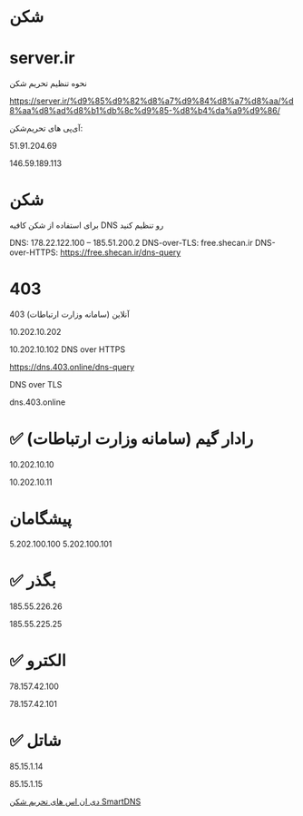 # شکن


# server.ir

نحوه تنظیم تحریم شکن

https://server.ir/%d9%85%d9%82%d8%a7%d9%84%d8%a7%d8%aa/%d8%aa%d8%ad%d8%b1%db%8c%d9%85-%d8%b4%da%a9%d9%86/

آی‌پی‌ های تحریم‌شکن:

51.91.204.69

146.59.189.113



# شکن

برای استفاده از شکن کافیه DNS رو تنظیم کنید

DNS: 178.22.122.100 – 185.51.200.2
DNS-over-TLS: free.shecan.ir
DNS-over-HTTPS: https://free.shecan.ir/dns-query


# 403

 403 آنلاین (سامانه وزارت ارتباطات)

10.202.10.202

10.202.10.102
DNS over HTTPS

https://dns.403.online/dns-query

DNS over TLS

dns.403.online

 

# ✅ رادار گیم (سامانه وزارت ارتباطات)


10.202.10.10

10.202.10.11


# پیشگامان


5.202.100.100
5.202.100.101 


# ✅ بگذر


185.55.226.26

185.55.225.25


# ✅ الکترو


78.157.42.100

78.157.42.101


# ✅ شاتل


85.15.1.14

85.15.1.15


[دی ان اس های تحریم شکن SmartDNS](https://lobia.ir/smartdns/)


